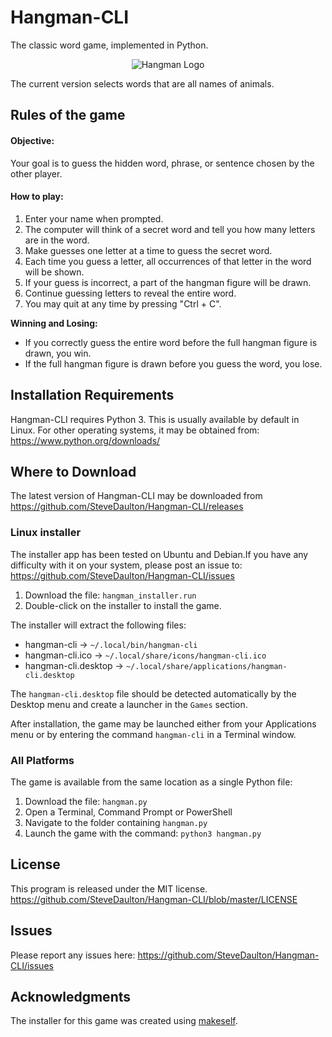 # Hangman-CLI
The classic word game, implemented in Python.

<p align="center">
  <img src="hangman/hangman-cli.ico" alt="Hangman Logo">
</p>

The current version selects words that are all names of animals.

## Rules of the game
#### Objective:
Your goal is to guess the hidden word, phrase, or sentence chosen by the other player.

#### How to play:
1. Enter your name when prompted.
2. The computer will think of a secret word and tell you how many letters are in the word.
3. Make guesses one letter at a time to guess the secret word.
4. Each time you guess a letter, all occurrences of that letter in the word will be shown.
5. If your guess is incorrect, a part of the hangman figure will be drawn.
6. Continue guessing letters to reveal the entire word.
7. You may quit at any time by pressing "Ctrl + C".

**Winning and Losing:**

* If you correctly guess the entire word before the full hangman figure is drawn, you win.
* If the full hangman figure is drawn before you guess the word, you lose.


## Installation Requirements
Hangman-CLI requires Python 3. This is usually available by default
in Linux. For other operating systems, it may be obtained from:
https://www.python.org/downloads/

## Where to Download
The latest version of Hangman-CLI may be downloaded from
https://github.com/SteveDaulton/Hangman-CLI/releases

### Linux installer
The installer app has been tested on Ubuntu and Debian.If you have any
difficulty with it on your system, please post an issue to:
https://github.com/SteveDaulton/Hangman-CLI/issues

1. Download the file: ` hangman_installer.run `
2. Double-click on the installer to install the game.

The installer will extract the following files:
* hangman-cli -> `~/.local/bin/hangman-cli`
* hangman-cli.ico -> `~/.local/share/icons/hangman-cli.ico`
* hangman-cli.desktop -> `~/.local/share/applications/hangman-cli.desktop`

The `hangman-cli.desktop` file should be detected automatically by the
Desktop menu and create a launcher in the `Games` section.

After installation, the game may be launched either from your Applications menu
or by entering the command `hangman-cli` in a Terminal window.

### All Platforms
The game is available from the same location as a single Python file:
1. Download the file: `hangman.py`
2. Open a Terminal, Command Prompt or PowerShell
3. Navigate to the folder containing `hangman.py`
4. Launch the game with the command: `python3 hangman.py`

## License
This program is released under the MIT license.
https://github.com/SteveDaulton/Hangman-CLI/blob/master/LICENSE

## Issues
Please report any issues here:
https://github.com/SteveDaulton/Hangman-CLI/issues

## Acknowledgments
The installer for this game was created using [makeself](https://makeself.io/).
